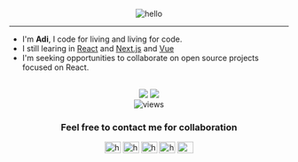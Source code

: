<p align="center">
<img src="https://readme-typing-svg.herokuapp.com?color=1c8139&center=true&vCenter=true&lines=Ciao;こんにちは;你好;안녕하세요;Здравствуйте;Merhaba;नमस्ते;สวัสดี;Xin+chào;سلام;مرحبًا.." alt="hello">
</p>
<hr/>

- I'm **Adi**, I code for living and living for code.
- I still learing in [React](https://reactjs.org) and [Next.js](https://nextjs.org) and [Vue](https://vuejs.org/)
- I'm seeking opportunities to collaborate on open source projects focused on React.

<br/>
 
<div  align="center">
   <img src="https://github-readme-stats.vercel.app/api?username=hariadiarief&count_private=true&show_icons=true&theme=dark&hide=issues&line_height=24" />
   <img src="https://github-readme-stats.vercel.app/api/top-langs/?username=hariadiarief&layout=compact&theme=dark" /> 
  <br/>
  <img alt="views" src="https://komarev.com/ghpvc/?username=hariadiarief&color=blue&style=for-the-badge"/>
</div>

<h3 align="center">Feel free to contact me for collaboration</h3>

<p align="center">
<a href="https://twitter.com/hariadiarief" target="blank"><img align="center" src="https://raw.githubusercontent.com/rahuldkjain/github-profile-readme-generator/master/src/images/icons/Social/twitter.svg" alt="hariadiarief" height="21" width="29" /></a>
<a href="https://linkedin.com/in/hariadiarief" target="blank"><img align="center" src="https://raw.githubusercontent.com/rahuldkjain/github-profile-readme-generator/master/src/images/icons/Social/linked-in-alt.svg" alt="hariadiarief" height="21" width="29" /></a>
<a href="https://fb.com/hariadiarief" target="blank"><img align="center" src="https://raw.githubusercontent.com/rahuldkjain/github-profile-readme-generator/master/src/images/icons/Social/facebook.svg" alt="hariadiarief" height="21" width="29" /></a>
<a href="https://instagram.com/hariadiarief_" target="blank"><img align="center" src="https://raw.githubusercontent.com/rahuldkjain/github-profile-readme-generator/master/src/images/icons/Social/instagram.svg" alt="hariadiarief_" height="21" width="29" /></a>
<a href="https://medium.com/@hariadiarief" target="blank"><img align="center" src="https://raw.githubusercontent.com/rahuldkjain/github-profile-readme-generator/master/src/images/icons/Social/medium.svg" alt="@hariadiarief" height="21" width="29" /></a>
</p>
